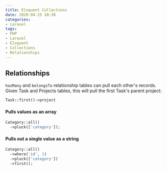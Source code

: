 ```yaml
---
title: Eloquent Collections
date: 2020-04-25 10:38
categories:
- Laravel
tags:
- PHP
- Laravel
- Eloquent
- Collections
- Relationships
---
```


## Relationships

`hasMany` and `belongsTo` relationship tables can pull each other's records. Given Task and Projects tables, this will pull the first Task's parent project:

```php
Task::first()->project
```

#### Pulls values as an array

```php
Category::all()
  ->pluck(['category']);
```

#### Pulls out a single value as a string

```php
Category::all()
  ->where('id', 1)
  ->pluck(['category'])
  ->first();
```